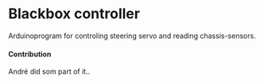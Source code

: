 # Blackbox controller
Arduinoprogram for controling steering servo and reading chassis-sensors.

#### Contribution
André did som part of it..
